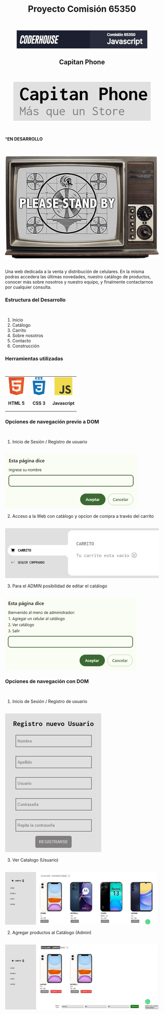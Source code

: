 <div align="center" width="100">

# Proyecto Comisión 65350

</br>
</br>

<img src="./assets/images/banner_comision.jpg" alt="Imagen del logo de Coderhouse y el numero de comisión">

## Capitan Phone

</br>
</br>

<img src="./assets/images/banner_capitan.jpg" alt="Imagen del logo de Capitan Phone">

</div>

</br>
</br>

***EN DESARROLLO**

</br>
</br>

<img src="./assets/images/standby.png" alt="Imagen de en desarrollo stand by">

</div>

</br>
</br>

Una web dedicada a la venta y distribución de celulares. En la misma podras accedera las últimas novedades, nuestro catálogo de productos, conocer más sobre nosotros y nuestro equipo, y finalmente contactarnos por cualquier consulta.


### Estructura del Desarrollo

</br>

1. Inicio
2. Catálogo
3. Carrito
4. Sobre nosotros
5. Contacto
6. Construcción


### Herramientas utilizadas

</br>

<p align="center">
    <table>
        <tr>
            <td align="center">
                <img src="https://github.com/devicons/devicon/blob/master/icons/html5/html5-original.svg" alt="HTML5" width="60" height="60">
                <p> <b>HTML 5</b> </p>                
            </td>
            <td align="center">
                <img src="https://github.com/devicons/devicon/blob/master/icons/css3/css3-plain-wordmark.svg" alt="CSS3" width="60" height="60">
                <p> <b>CSS 3</b> </p>
            </td>
           <td align="center">
                <img src="https://github.com/devicons/devicon/blob/master/icons/javascript/javascript-original.svg" alt="JavaScript" width="60" height="60">
                <p> <b>Javascript</b> </p>      
            </td>
        </tr>
    </table>
</p>


### Opciones de navegación  previo a DOM

</br>

1. Inicio de Sesión / Registro de usuario

</br>

<img src="./assets/images/banner_usuario.jpg" alt="Imagen de ingreso de usuario">  

2. Acceso a la Web con catálogo y opcion de compra a través del carrito

</br>

<img src="./assets/images/banner_carrito.jpg" alt="Imagen del carrito de compras">  

3. Para el ADMIN posibilidad de editar el catálogo

</br>

<img src="./assets/images/banner_admin_catalogo.jpg" alt="Imagen del panel de administrador del catálogo">  

### Opciones de navegación con DOM

</br>

1. Inicio de Sesión / Registro de usuario

</br>

<img src="./assets/images/registro.jpg" alt="imagen de Registro de usuario">

3. Ver Catalogo (Usuario)

</br>

<img src="./assets/images/agregar_productos.jpg" alt="imagen de formulario para agregar productos">

2. Agregar productos al Catálogo (Admin)

</br>

<img src="./assets/images/agregar_productos2.jpg" alt="imagen de formulario para agregar productos">